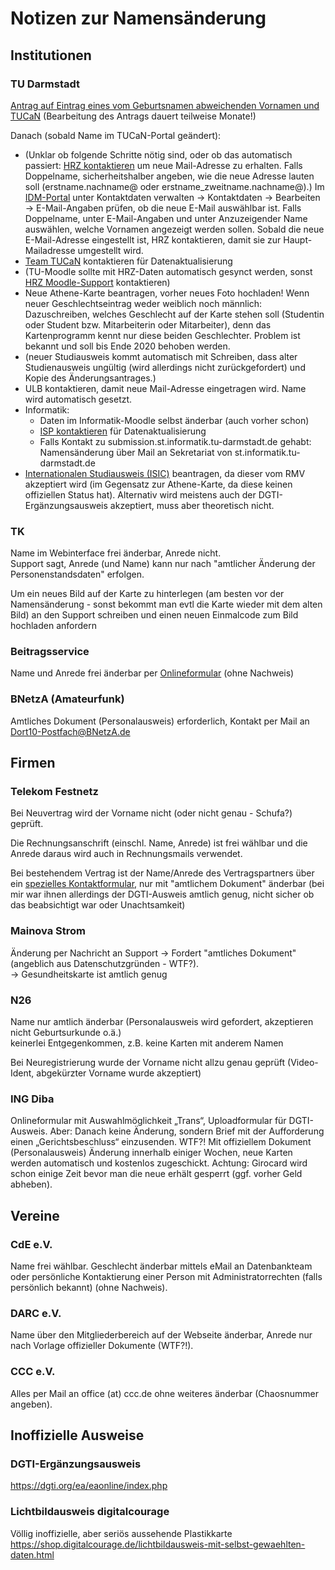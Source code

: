 # Notizen zur Namensänderung

## Institutionen

### TU Darmstadt
[Antrag auf Eintrag eines vom Geburtsnamen abweichenden Vornamen und TUCaN](http://ag-trans-hopo.org/Materialsammlung/Material_Rechtliches/GutachtenTIN-Vornamen_2019-10-20_UL+AT.pdf) (Bearbeitung des Antrags dauert teilweise Monate!)

Danach (sobald Name im TUCaN-Portal geändert):
* (Unklar ob folgende Schritte nötig sind, oder ob das automatisch passiert: [HRZ kontaktieren](https://www.hrz.tu-darmstadt.de/support/hrz_service/hrz_service_kontakt/index.de.jsp) um neue Mail-Adresse zu erhalten. Falls Doppelname, sicherheitshalber angeben, wie die neue Adresse lauten soll (erstname.nachname@ oder erstname_zweitname.nachname@).) Im [IDM-Portal](https://www.idm.tu-darmstadt.de) unter Kontaktdaten verwalten ->  Kontaktdaten -> Bearbeiten -> E-Mail-Angaben prüfen, ob die neue E-Mail auswählbar ist. Falls Doppelname, unter E-Mail-Angaben und unter Anzuzeigender Name auswählen, welche Vornamen angezeigt werden sollen. Sobald die neue E-Mail-Adresse eingestellt ist, HRZ kontaktieren, damit sie zur Haupt-Mailadresse umgestellt wird.
* [Team TUCaN](https://www.tu-darmstadt.de/studieren/studierende_tu/studienorganisation_und_tucan/kontakt_4/index.de.jsp) kontaktieren für Datenaktualisierung
* (TU-Moodle sollte mit HRZ-Daten automatisch gesynct werden, sonst [HRZ Moodle-Support](https://www.e-learning.tu-darmstadt.de/werkzeuge/moodle/moodle_faq/moodle_faq_studierende/index.de.jsp) kontaktieren)
* Neue Athene-Karte beantragen, vorher neues Foto hochladen! Wenn neuer Geschlechtseintrag weder weiblich noch männlich: Dazuschreiben, welches Geschlecht auf der Karte stehen soll (Studentin oder Student bzw. Mitarbeiterin oder Mitarbeiter), denn das Kartenprogramm kennt nur diese beiden Geschlechter. Problem ist bekannt und soll bis Ende 2020 behoben werden.
* (neuer Studiausweis kommt automatisch mit Schreiben, dass alter Studienausweis ungültig (wird allerdings nicht zurückgefordert) und Kopie des Änderungsantrages.)
* ULB kontaktieren, damit neue Mail-Adresse eingetragen wird. Name wird automatisch gesetzt.
* Informatik: 
  * Daten im Informatik-Moodle selbst änderbar (auch vorher schon)
  * [ISP kontaktieren](https://www.informatik.tu-darmstadt.de/fb20/organisation_fb20/infrastruktur_und_studentischer_poolservice/index.de.jsp) für Datenaktualisierung
  * Falls Kontakt zu submission.st.informatik.tu-darmstadt.de gehabt: Namensänderung über Mail an Sekretariat von st.informatik.tu-darmstadt.de
* [Internationalen Studiausweis (ISIC)](https://www.isic.de/de/isic-beantragen/) beantragen, da dieser vom RMV akzeptiert wird (im Gegensatz zur Athene-Karte, da diese keinen offiziellen Status hat). Alternativ wird meistens auch der DGTI-Ergänzungsausweis akzeptiert, muss aber theoretisch nicht.  

### TK
Name im Webinterface frei änderbar, Anrede nicht.  
Support sagt, Anrede (und Name) kann nur nach "amtlicher Änderung der Personenstandsdaten" erfolgen.

Um ein neues Bild auf der Karte zu hinterlegen (am besten vor der Namensänderung - 
sonst bekommt man evtl die Karte wieder mit dem alten Bild) an den Support schreiben 
und einen neuen Einmalcode zum Bild hochladen anfordern

### Beitragsservice
Name und Anrede frei änderbar per [Onlineformular](https://www.rundfunkbeitrag.de/buergerinnen_und_buerger/formulare/aendern/index_ger.html) (ohne Nachweis)

### BNetzA (Amateurfunk)
Amtliches Dokument (Personalausweis) erforderlich, Kontakt per Mail an Dort10-Postfach@BNetzA.de

## Firmen

### Telekom Festnetz
Bei Neuvertrag wird der Vorname nicht (oder nicht genau - Schufa?) geprüft.

Die Rechnungsanschrift (einschl. Name, Anrede) ist frei wählbar und die Anrede daraus wird auch in Rechnungsmails verwendet.

Bei bestehendem Vertrag ist der Name/Anrede des Vertragspartners über ein [spezielles Kontaktformular](https://www.telekom.de/kontakt/e-mail-kontakt/festnetz/ihr-auftrag-zur-aenderung-der-vertragspartnerdaten), 
nur mit "amtlichem Dokument" änderbar (bei mir war ihnen allerdings der DGTI-Ausweis amtlich genug, nicht sicher ob das beabsichtigt war oder Unachtsamkeit)  

### Mainova Strom
Änderung per Nachricht an Support -> Fordert "amtliches Dokument" (angeblich aus Datenschutzgründen - WTF?).  
-> Gesundheitskarte ist amtlich genug

### N26
Name nur amtlich änderbar (Personalausweis wird gefordert, akzeptieren nicht Geburtsurkunde o.ä.)  
keinerlei Entgegenkommen, z.B. keine Karten mit anderem Namen

Bei Neuregistrierung wurde der Vorname nicht allzu genau geprüft (Video-Ident, abgekürzter Vorname wurde akzeptiert)

### ING Diba
Onlineformular mit Auswahlmöglichkeit „Trans“, Uploadformular für DGTI-Ausweis. Aber: Danach keine Änderung, sondern Brief mit der Aufforderung einen „Gerichtsbeschluss“ einzusenden. WTF?!
Mit offiziellem Dokument (Personalausweis) Änderung innerhalb einiger Wochen, neue Karten werden automatisch und kostenlos zugeschickt. Achtung: Girocard wird schon einige Zeit bevor man die neue erhält gesperrt (ggf. vorher Geld abheben).

## Vereine

### CdE e.V.
Name frei wählbar. Geschlecht änderbar mittels eMail an Datenbankteam oder persönliche Kontaktierung einer Person mit Administratorrechten (falls persönlich bekannt) (ohne Nachweis).

### DARC e.V.
Name über den Mitgliederbereich auf der Webseite änderbar, Anrede nur nach Vorlage offizieller Dokumente (WTF?!).

### CCC e.V.
Alles per Mail an office (at) ccc.de ohne weiteres änderbar (Chaosnummer angeben).

## Inoffizielle Ausweise

### DGTI-Ergänzungsausweis
https://dgti.org/ea/eaonline/index.php


### Lichtbildausweis digitalcourage
Völlig inoffizielle, aber seriös aussehende Plastikkarte  
https://shop.digitalcourage.de/lichtbildausweis-mit-selbst-gewaehlten-daten.html




